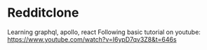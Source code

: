 # Redditclone
Learning graphql, apollo, react
Following basic tutorial on youtube: https://www.youtube.com/watch?v=I6ypD7qv3Z8&t=646s
